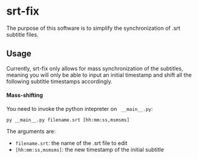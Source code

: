 # srt-fix
The purpose of this software is to simplify the synchronization of .srt subtitle files. 

## Usage
Currently, srt-fix only allows for mass synchronization of the subtitles, meaning you will only be able to input an initial timestamp and shift all the following subtitle timestamps accordingly.

#### Mass-shifting
You need to invoke the python intepreter on ``` __main__.py```:
```
py __main__.py filename.srt [hh:mm:ss,msmsms]
```
The arguments are:
* ```filename.srt```: the name of the .srt file to edit
* ```[hh:mm:ss,msmsms]```: the new timestamp of the initial subtitle
